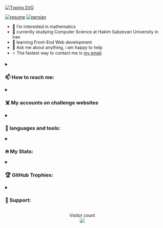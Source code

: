 [![Typing SVG](https://readme-typing-svg.demolab.com?font=Fira+Code&weight=600&size=30&duration=4000&pause=1000&color=34FF1F&width=555&lines=%F0%9F%91%8B+Hi%2C+I'm+Ali;I+love+Programming+%E2%9D%A4%EF%B8%8F;Python+Developer;Always+learning+new+things!+%F0%9F%A4%96)](https://git.io/typing-svg)

[![resume](https://img.shields.io/badge/download-resume-blue.svg)](https://github.com/AliBinary/AliBinary/releases/download/0/Ghanbari-resume.pdf)
[![persian](https://img.shields.io/badge/language-Persian-red.svg)](https://github.com/AliBinary)
<!-- [![Deutsch](https://img.shields.io/badge/language-Deutsch-yellow.svg)](https://github.com/AliBinary) -->


- 👀 I’m interested in mathematics
- 🏫 currently studying Computer Science at Hakim Sabzevari University in Iran
- 🌱 learning Front-End Web development
- 💬 Ask me about anything, i am happy to help
- ⭐ The fastest way to contact me is <a href="mailto:AliGhanbariCs@gmail.com">my email</a>


<details>
  <summary> <h3> 📫 How to reach me: </h3> </summary>

<p align="left">
  <a href="https://t.me/AliGhanbariCs">
    <img alt="Telegram Badge" src="https://img.shields.io/badge/Telegram%3A%40AliGhanbariCs-blue?style=for-the-badge&logo=telegram&logoColor=white"></a>
  <a href="https://virgool.io/@AliGhanbariCs">
    <img alt="Virgool Badge" src="https://img.shields.io/badge/virgool-white?style=for-the-badge&logoColor=black"></a>
  <a href="https://stackoverflow.com/users/18079871/aligh">
    <img alt="Static Badge" src="https://img.shields.io/badge/stackoverflow-gold?style=for-the-badge&logo=stackoverflow&logoColor=black"></a>
</p>
</details>


<details>
  <summary> <h3> ☠️ My accounts on challenge websites </h3> </summary>
  
<p align="left">
  <a href="https://quera.org/profile/AliTitan051">
    <img alt="Static Badge" src="https://img.shields.io/badge/quera-blue?style=for-the-badge&logoColor=white"></a>
  <a href="https://codeforces.com/profile/AliTitan051">
    <img alt="Static Badge" src="https://img.shields.io/badge/Codeforces-white?style=for-the-badge&logo=codeforces&logoColor=black"></a>

  </p>
  <a href="https://projecteuler.net/friends">
    <img alt="Static Badge" src="https://img.shields.io/badge/%F0%9F%91%87My%20Key%20in%20Project%20Euler%F0%9F%91%87-orange?style=for-the-badge"></a>

```
2088670_dqAvk5RcUC2v9tJf6FrcZ77c17Zdk2Aq
```
</details>


<details>
  <summary> <h3> 🚀 languages and tools: </h3> </summary>

<p align="left">
  <img src="https://cdn.jsdelivr.net/gh/devicons/devicon/icons/vscode/vscode-original.svg" alt="vscode" width="45" height="45">
  <img src="https://cdn.jsdelivr.net/gh/devicons/devicon/icons/python/python-original.svg" alt="python" width="45" height="45">
  <img src="https://cdn.jsdelivr.net/gh/devicons/devicon/icons/numpy/numpy-original.svg" alt="numpy" width="45" height="45">
  <img src="https://cdn.jsdelivr.net/gh/devicons/devicon/icons/pycharm/pycharm-original.svg" alt="pycharm" width="45" height="45">
  <img src="https://cdn.jsdelivr.net/gh/devicons/devicon/icons/c/c-original.svg" alt="c" width="45" height="45">
  <img src="https://cdn.jsdelivr.net/gh/devicons/devicon/icons/cplusplus/cplusplus-original.svg" alt="c++" width="45" height="45">
  <img src="https://cdn.jsdelivr.net/gh/devicons/devicon/icons/jupyter/jupyter-original.svg" alt="jupyter" width="45" height="45">
  <img src="https://cdn.jsdelivr.net/gh/devicons/devicon/icons/pandas/pandas-original.svg" alt="pandas" width="45" height="45">
  <img src="https://cdn.jsdelivr.net/gh/devicons/devicon/icons/qt/qt-original.svg" alt="qt" width="45" height="45">
  <img src="https://cdn.jsdelivr.net/gh/devicons/devicon/icons/vim/vim-original.svg" alt="vim" width="45" height="45">
  <img src="https://cdn.jsdelivr.net/gh/devicons/devicon/icons/figma/figma-original.svg" alt="figma" width="45" height="45">
  <img src="https://cdn.jsdelivr.net/gh/devicons/devicon/icons/git/git-original.svg" alt="git" width="45" height="45">
  <!-- i love to learn these too:
  <img src="https://cdn.jsdelivr.net/gh/devicons/devicon/icons/html5/html5-original.svg" alt="html5" width="45" height="45">
  <img src="https://cdn.jsdelivr.net/gh/devicons/devicon/icons/css3/css3-original.svg" alt="css3" width="45" height="45">
  <img src="https://cdn.jsdelivr.net/gh/devicons/devicon/icons/tensorflow/tensorflow-original.svg" alt="tensorflow" width="45" height="45">
  <img src="https://cdn.jsdelivr.net/gh/devicons/devicon/icons/linux/linux-original.svg" alt="linux" width="45" height="45">
  <img src="https://cdn.jsdelivr.net/gh/devicons/devicon/icons/anaconda/anaconda-original.svg" alt="anaconda" width="45" height="45">
  <img src="https://cdn.jsdelivr.net/gh/devicons/devicon/icons/javascript/javascript-original.svg" alt="javascript" width="45" height="45">
  <img src="xxx" alt="xxx" width="45" height="45"> -->
</p>
</details>


<details>
  <summary> <h3> 🔥 My Stats: </h3> </summary>
<p align="center">
  <a href="https://git.io/streak-stats">
    <img alt="GitHub Streak" src="http://github-readme-streak-stats.herokuapp.com?user=AliBinary&theme=transparent"></a>
  <a href="https://github.com/anuraghazra/github-readme-stats">
    <img alt="GitHub Stats" src="https://github-readme-stats.vercel.app/api?username=AliBinary&show_icons=true&theme=transparent"></a>
</p>

  <p align="center">
    <img src="https://github-readme-stats.vercel.app/api/top-langs/?username=AliBinary&theme=transparent" alt="Top Languages"></p>
</details>


<details>
  <summary> <h3> 🏆 GitHub Trophies: </h3> </summary>
<a href="https://github.com/ryo-ma/github-profile-trophy">
  <img alt="GitHub trophy" src="https://github-profile-trophy.vercel.app/?username=AliBinary&theme=flat&row=1"></a>

</details>


<details>
  <summary> <h3> 🍕 Support: </h3> </summary>

If you like what I do OR want to make me happy for any reason, maybe consider buying me a coffee/tea 🥺👉👈

  <p align="center"> <a href="https://www.buymeacoffee.com/AliBinary" target="_blank"><img src="https://cdn.buymeacoffee.com/buttons/v2/default-yellow.png" alt="Buy Me A Coffee" style="height: 60px !important;width: 217px !important;" ></a> <p/>
</details>


<p align="center"> 
  Visitor count<br>
  <img src="https://profile-counter.glitch.me/AliBinary/count.svg">
</p>
